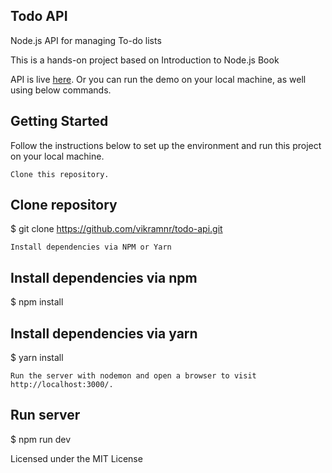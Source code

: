 ## Todo API
Node.js API for managing To-do lists


This is a hands-on project based on Introduction to Node.js Book

API is live [here](https://mysterious-mesa-01318.herokuapp.com/todos). Or you can run the demo on your local machine, as well using below commands.

## Getting Started

Follow the instructions below to set up the environment and run this project on your local machine.

    Clone this repository.

## Clone repository
$ git clone https://github.com/vikramnr/todo-api.git

    Install dependencies via NPM or Yarn

## Install dependencies via npm
$ npm install

## Install dependencies via yarn
$ yarn install

    Run the server with nodemon and open a browser to visit http://localhost:3000/.

## Run server
$ npm run dev

Licensed under the MIT License
